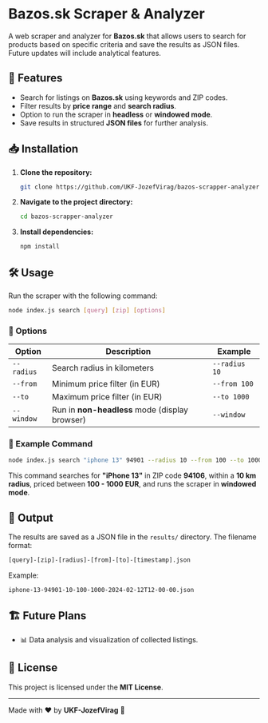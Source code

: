# Bazos.sk Scraper & Analyzer

A web scraper and analyzer for **Bazos.sk** that allows users to search for products based on specific criteria and save the results as JSON files. Future updates will include analytical features.

## 🚀 Features
- Search for listings on **Bazos.sk** using keywords and ZIP codes.
- Filter results by **price range** and **search radius**.
- Option to run the scraper in **headless** or **windowed mode**.
- Save results in structured **JSON files** for further analysis.

## 📥 Installation

1. **Clone the repository:**
    ```sh
    git clone https://github.com/UKF-JozefVirag/bazos-scrapper-analyzer.git
    ```
2. **Navigate to the project directory:**
    ```sh
    cd bazos-scrapper-analyzer
    ```
3. **Install dependencies:**
    ```sh
    npm install
    ```

## 🛠 Usage

Run the scraper with the following command:

```sh
node index.js search [query] [zip] [options]
```

### 🔧 Options

| Option          | Description                                      | Example |
|----------------|--------------------------------------------------|---------|
| `--radius`     | Search radius in kilometers                     | `--radius 10` |
| `--from`       | Minimum price filter (in EUR)                   | `--from 100` |
| `--to`         | Maximum price filter (in EUR)                   | `--to 1000` |
| `--window`     | Run in **non-headless** mode (display browser)  | `--window` |

### 📌 Example Command

```sh
node index.js search "iphone 13" 94901 --radius 10 --from 100 --to 1000 --window
```

This command searches for **"iPhone 13"** in ZIP code **94106**, within a **10 km radius**, priced between **100 - 1000 EUR**, and runs the scraper in **windowed mode**.

## 📄 Output
The results are saved as a JSON file in the `results/` directory. The filename format:
```sh
[query]-[zip]-[radius]-[from]-[to]-[timestamp].json
```
Example:
```sh
iphone-13-94901-10-100-1000-2024-02-12T12-00-00.json
```

## 🏗 Future Plans
- 📊 Data analysis and visualization of collected listings.

## 📜 License
This project is licensed under the **MIT License**.

---

Made with ❤️ by **UKF-JozefVirag** 🚀


